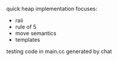 quick heap implementation
focuses:
* raii
* rule of 5
* move semantics
* templates

testing code in main.cc generated by chat